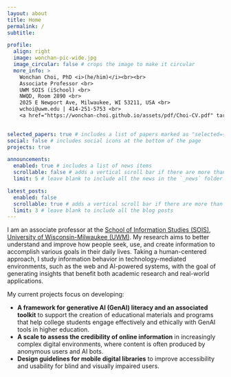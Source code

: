 ```yaml
---
layout: about
title: Home
permalink: /
subtitle: 

profile:
  align: right
  image: wonchan-pic-wide.jpg
  image_circular: false # crops the image to make it circular
  more_info: >
    Wonchan Choi, PhD <i>(he/him)</i><br><br>
    Associate Professor <br>
    UWM SOIS (iSchool) <br>
    NWQD, Room 2890 <br>
    2025 E Newport Ave, Milwaukee, WI 53211, USA <br>
    wchoi@uwm.edu | 414-251-5753 <br>
    <a href="https://wonchan-choi.github.io/assets/pdf/Choi-CV.pdf" target="_blank" rel="noopener noreferrer">CV</a> | <a href="https://scholar.google.com/citations?user=p5_1GbgAAAAJ&hl=en" target="_blank" rel="noopener noreferrer">Google Scholar</a><br>
    

selected_papers: true # includes a list of papers marked as "selected={true}"
social: false # includes social icons at the bottom of the page
projects: true

announcements:
  enabled: true # includes a list of news items
  scrollable: false # adds a vertical scroll bar if there are more than 3 news items
  limit: 5 # leave blank to include all the news in the `_news` folder

latest_posts:
  enabled: false
  scrollable: true # adds a vertical scroll bar if there are more than 3 new posts items
  limit: 3 # leave blank to include all the blog posts
---
```


I am an associate professor at the [School of Information Studies (SOIS)](https://uwm.edu/informationstudies/), [University of Wisconsin-Milwaukee (UWM)](https://uwm.edu/). My research aims to better understand and improve how people seek, use, and create information to accomplish various goals in their daily lives. Taking a human-centered approach, I study information behavior in technology-mediated environments, such as the web and AI-powered systems, with the goal of generating insights that benefit both academic research and real-world applications.

My current projects focus on developing:

* **A framework for generative AI (GenAI) literacy and an associated toolkit** to support the creation of educational materials and programs that help college students engage effectively and ethically with GenAI tools in higher education.
* **A scale to assess the credibility of online information** in increasingly complex digital environments, where content is often produced by anonymous users and AI bots.
* **Design guidelines for mobile digital libraries** to improve accessibility and usability for blind and visually impaired users.

